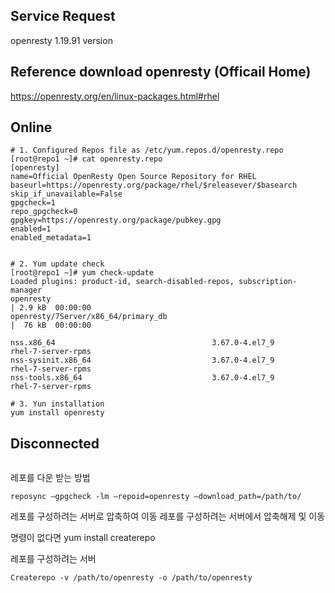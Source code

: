 ## Service Request
openresty 1.19.91 version 

## Reference download openresty (Officail Home)
https://openresty.org/en/linux-packages.html#rhel


## Online

```
# 1. Configured Repos file as /etc/yum.repos.d/openresty.repo
[root@repo1 ~]# cat openresty.repo 
[openresty]
name=Official OpenResty Open Source Repository for RHEL
baseurl=https://openresty.org/package/rhel/$releasever/$basearch
skip_if_unavailable=False
gpgcheck=1
repo_gpgcheck=0
gpgkey=https://openresty.org/package/pubkey.gpg
enabled=1
enabled_metadata=1


# 2. Yum update check
[root@repo1 ~]# yum check-update
Loaded plugins: product-id, search-disabled-repos, subscription-manager
openresty                                                                         | 2.9 kB  00:00:00     
openresty/7Server/x86_64/primary_db                                               |  76 kB  00:00:00     

nss.x86_64                                   3.67.0-4.el7_9                            rhel-7-server-rpms
nss-sysinit.x86_64                           3.67.0-4.el7_9                            rhel-7-server-rpms
nss-tools.x86_64                             3.67.0-4.el7_9                            rhel-7-server-rpms

# 3. Yun installation
yum install openresty
```

## Disconnected 
```
```

레포를 다운 받는 방법
```
reposync —gpgcheck -lm —repoid=openresty —download_path=/path/to/

```
레포를 구성하려는 서버로 압축하여 이동
레포를 구성하려는 서버에서 압축해제 및 이동

명령이 없다면 
yum install createrepo

레포를 구성하려는 서버

```
Createrepo -v /path/to/openresty -o /path/to/openresty

```
